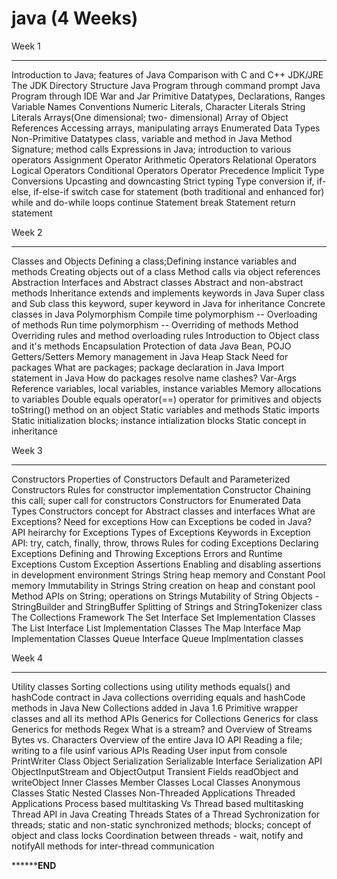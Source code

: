 # java (4 Weeks)

Week 1
__________________________

Introduction to Java; features of Java
Comparison with C and C++
JDK/JRE
The JDK Directory Structure
Java Program through command prompt
Java Program through IDE
War and Jar
Primitive Datatypes, Declarations, Ranges
Variable Names Conventions
Numeric Literals, Character Literals
String Literals
Arrays(One dimensional; two- dimensional)
Array of Object References
Accessing arrays, manipulating arrays
Enumerated Data Types
Non-Primitive Datatypes
class, variable and method in Java
Method Signature; method calls
Expressions in Java; introduction to various operators
Assignment Operator
Arithmetic Operators
Relational Operators
Logical Operators
Conditional Operators
Operator Precedence
Implicit Type Conversions
Upcasting and downcasting
Strict typing
Type conversion
if, if-else, if-else-if
switch case
for statement (both traditional and enhanced for)
while and do-while loops
continue Statement
break Statement
return statement


Week 2
_____________________________________

Classes and Objects
Defining a class;Defining instance variables and methods
Creating objects out of a class
Method calls via object references
Abstraction
Interfaces and Abstract classes
Abstract and non-abstract methods
Inheritance
extends and implements keywords in Java
Super class and Sub class
this keyword, super keyword in Java for inheritance
Concrete classes in Java
Polymorphism
Compile time polymorphism -- Overloading of methods
Run time polymorphism -- Overriding of methods
Method Overriding rules and method overloading rules
Introduction to Object class and it's methods
Encapsulation
Protection of data
Java Bean, POJO
Getters/Setters
Memory management in Java
Heap
Stack
Need for packages
What are packages; package declaration in Java
Import statement in Java
How do packages resolve name clashes?
Var-Args
Reference variables, local variables, instance variables
Memory allocations to variables
Double equals operator(==) operator for primitives and objects
toString() method on an object
Static variables and methods
Static imports
Static initialization blocks; instance intialization blocks
Static concept in inheritance


Week 3
___________________________

Constructors
Properties of Constructors
Default and Parameterized Constructors
Rules for constructor implementation
Constructor Chaining
this call; super call for constructors
Constructors for Enumerated Data Types
Constructors concept for Abstract classes and interfaces
What are Exceptions?
Need for exceptions
How can Exceptions be coded in Java?
API heirarchy for Exceptions
Types of Exceptions
Keywords in Exception API: try, catch, finally, throw, throws
Rules for coding Exceptions
Declaring Exceptions
Defining and Throwing Exceptions
Errors and Runtime Exceptions
Custom Exception
Assertions
Enabling and disabling assertions in development environment
Strings
String heap memory and Constant Pool memory
Immutability in Strings
String creation on heap and constant pool
Method APIs on String; operations on Strings
Mutability of String Objects - StringBuilder and StringBuffer
Splitting of Strings and StringTokenizer class
The Collections Framework
The Set Interface
Set Implementation Classes
The List Interface
List Implementation Classes
The Map Interface
Map Implementation Classes
Queue Interface
Queue Implmentation classes



Week 4
____________________________

Utility classes
Sorting collections using utility methods
equals() and hashCode contract in Java collections
overriding equals and hashCode methods in Java
New Collections added in Java 1.6
Primitive wrapper classes and all its method APIs
Generics for Collections
Generics for class
Generics for methods
Regex
What is a stream? and Overview of Streams
Bytes vs. Characters
Overview of the entire Java IO API
Reading a file; writing to a file usinf various APIs
Reading User input from console
PrintWriter Class
Object Serialization
Serializable Interface
Serialization API
ObjectInputStream and ObjectOutput
Transient Fields
readObject and writeObject
Inner Classes
Member Classes
Local Classes
Anonymous Classes
Static Nested Classes
Non-Threaded Applications
Threaded Applications
Process based multitasking Vs Thread based multitasking
Thread API in Java
Creating Threads
States of a Thread
Sychronization for threads; static and non-static synchronized methods; blocks; concept of object and class locks
Coordination between threads - wait, notify and notifyAll methods for inter-thread communication

**********************************************************************************END****************************************************************************

